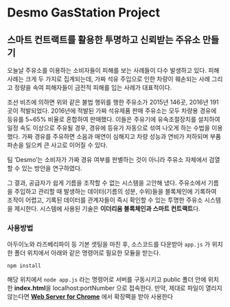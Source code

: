 # Desmo GasStation Project

## 스마트 컨트랙트를 활용한 투명하고 신뢰받는 주유소 만들기

오늘날 주유소를 이용하는 소비자들이 피해를 보는 사례들이 다수 발생하고 있다. 피해 사례는 크게 두 가지로 집계되는데, 가짜 석유 주입으로 인한 차량이 훼손되는 사례 그리고 정량을 속여 피해자들이 금전적 피해를 입는 사례가 대표적이다.

조선 비즈에 의하면 위와 같은 불법 행위를 행한 주유소가 2015년 146곳, 2016년 191곳이 적발되었다. 2016년에 적발된 가짜 석유제품 판매 주유소는 모두 차량용 경유에 등유를 5~65% 비율로 혼합하여 판매했다. 이들은 주유기에 유속조절장치를 설치하여 일정 속도 이상으로 주유될 경우, 경유에 등유가 자동으로 섞여 나오게 하는 수법을 이용했다. 가짜 경유를 주유하면 소음과 매연이 심해지고 차량 성능과 연비가 저하되며 부품 파손을 일으켜 큰 사고로 이어질 수 있다.

팀 ‘Desmo’는 소비자가 가짜 경유 여부를 판별하는 것이 아니라 주유소 자체에서 검열할 수 있는 방안을 연구하였다.

그 결과, 공급자가 쉽게 기름을 조작할 수 없는 시스템을 고안해 냈다. 주유소에서 기름을 주입하고 관리할 때 발생하는 데이터(기름의 성분, 수위)들을 블록체인에 기록하여 조작이 어렵고, 기록된 데이터를  관계자들이 즉시 확인할 수 있는 투명한 주유소 시스템을 제시한다. 시스템에 사용된 기술은 **이더리움 블록체인과 스마트 컨트랙트**다.

### 사용방법

아두이노와 라즈베리파이 등 기본 셋팅을 마친 후, 소스코드를 다운받아 `app.js` 가 위치한 폴더 위치에서 아래와 같은 명령어로 필요한 모듈을 받는다.
```
npm install
```
해당 위치에서 `node app.js` 라는 명령어로 서버를 구동시키고 public 폴더 안에 위치한 **index.html**을 localhost:portNumber 으로 접속한다.
만약, 제대로 파일이 열리지 않는다면 **[Web Server for Chrome]( https://chrome.google.com/webstore/detail/web-server-for-chrome/ofhbbkphhbklhfoeikjpcbhemlocgigb )** 에서 확장팩을 받아 사용한다
